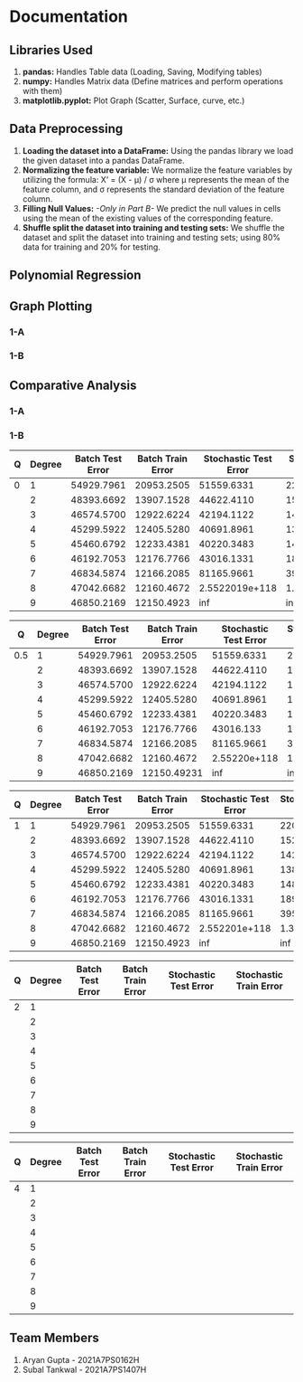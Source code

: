 # Documentation

## Libraries Used

  1. **pandas:** Handles Table data (Loading, Saving, Modifying tables)
  2. **numpy:** Handles Matrix data (Define matrices and perform operations with them)
  3. **matplotlib.pyplot:** Plot Graph (Scatter, Surface, curve, etc.)

## Data Preprocessing

  1. **Loading the dataset into a DataFrame:** Using the pandas library we load the given dataset into a pandas DataFrame.
  2. **Normalizing the feature variable:** We normalize the feature variables by utilizing the formula: X’ = (X - μ) / σ where μ represents the mean of the feature column, and σ represents the standard deviation of the feature column.
  3. **Filling Null Values:** *-Only in Part B-* We predict the null values in cells using the mean of the existing values of the corresponding feature.
  4. **Shuffle split the dataset into training and testing sets:** We shuffle the dataset and split the dataset into training and testing sets; using 80% data for training and 20% for testing.
  
## Polynomial Regression

## Graph Plotting

### 1-A



### 1-B

## Comparative Analysis

### 1-A

### 1-B

| Q | Degree | Batch Test Error | Batch Train Error | Stochastic Test Error | Stochastic Train Error |
|----|----|------|---|---|---|
|0   |  1  | 54929.7961     | 20953.2505  | 51559.6331  | 22073.3716  |
|    |  2  | 48393.6692     | 13907.1528  | 44622.4110  | 15285.5285  |
|    |  3  | 46574.5700     | 12922.6224  | 42194.1122  | 14242.0322  |
|    |  4  | 45299.5922     | 12405.5280  | 40691.8961  | 13862.1792  |
|    |  5  | 45460.6792     | 12233.4381  | 40220.3483  | 14803.3771  |
|    |  6  | 46192.7053     | 12176.7766  | 43016.1331  | 18953.8453  |
|    |  7  | 46834.5874     | 12166.2085  | 81165.9661  | 39570.2850  |
|    |  8  | 47042.6682     | 12160.4672  | 2.5522019e+118  | 1.3328255e+118  |
|    |  9  | 46850.2169     |12150.4923  | inf  | inf  |


| Q | Degree | Batch Test Error | Batch Train Error | Stochastic Test Error | Stochastic Train Error |
|----|----|------|---|---|---|
|0.5 |  1  | 54929.7961     | 20953.2505  | 51559.6331  | 22073.3716  |
|    |  2  | 48393.6692     | 13907.1528  | 44622.4110  | 15285.5285  |
|    |  3  | 46574.5700     | 12922.6224  | 42194.1122  | 14242.0322  |
|    |  4  | 45299.5922     | 12405.5280  | 40691.8961  | 13862.1792  |
|    |  5  | 45460.6792     | 12233.4381  | 40220.3483  | 14803.3771  |
|    |  6  | 46192.7053     | 12176.7766  | 43016.133  | 18953.8453  |
|    |  7  | 46834.5874     | 12166.2085  | 81165.9661  | 39570.2850  |
|    |  8  | 47042.6682     | 12160.4672  | 2.55220e+118  | 1.332825e+118  |
|    |  9  |  46850.2169    | 12150.49231  | inf  | inf  |

| Q | Degree | Batch Test Error | Batch Train Error | Stochastic Test Error | Stochastic Train Error |
|----|----|------|---|---|---|
|1   |  1  | 54929.7961     | 20953.2505  | 51559.6331  | 22073.3716  |
|    |  2  |  48393.6692    | 13907.1528  | 44622.4110  | 15285.5285  |
|    |  3  | 46574.5700     | 12922.6224  | 42194.1122  | 14242.0322  |
|    |  4  | 45299.5922     | 12405.5280  | 40691.8961  | 13862.1792  |
|    |  5  | 45460.6792     | 12233.4381  | 40220.3483  | 14803.3771  |
|    |  6  | 46192.7053     | 12176.7766  | 43016.1331  | 18953.8453  |
|    |  7  |  46834.5874    | 12166.2085  | 81165.9661  | 39570.2850 |
|    |  8  | 47042.6682     | 12160.4672  | 2.552201e+118  | 1.332825e+118  |
|    |  9  | 46850.2169     | 12150.4923  | inf  | inf  |

| Q | Degree | Batch Test Error | Batch Train Error | Stochastic Test Error | Stochastic Train Error |
|----|----|------|---|---|---|
|2   |  1  |      |   |   |   |
|    |  2  |      |   |   |   |
|    |  3  |      |   |   |   |
|    |  4  |      |   |   |   |
|    |  5  |      |   |   |   |
|    |  6  |      |   |   |   |
|    |  7  |      |   |   |   |
|    |  8  |      |   |   |   |
|    |  9  |      |   |   |   |


| Q | Degree | Batch Test Error | Batch Train Error | Stochastic Test Error | Stochastic Train Error |
|----|----|------|---|---|---|
|4   |  1  |      |   |   |   |
|    |  2  |      |   |   |   |
|    |  3  |      |   |   |   |
|    |  4  |      |   |   |   |
|    |  5  |      |   |   |   |
|    |  6  |      |   |   |   |
|    |  7  |      |   |   |   |
|    |  8  |      |   |   |   |
|    |  9  |      |   |   |   |



## Team Members

 1. Aryan Gupta - 2021A7PS0162H
 2. Subal Tankwal - 2021A7PS1407H